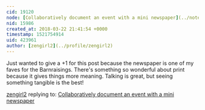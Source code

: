 ```yaml
---
cid: 19120
node: [Collaboratively document an event with a mini newspaper](../notes/warren/03-20-2018/collaboratively-document-an-event-with-a-mini-newspaper)
nid: 15986
created_at: 2018-03-22 21:41:54 +0000
timestamp: 1521754914
uid: 423961
author: [zengirl2](../profile/zengirl2)
---
```


Just wanted to give a +1 for this post because the newspaper is one of my faves for the Barnraisings. There's something so wonderful about print because it gives things more meaning. Talking is great, but seeing something tangible is the best!

[zengirl2](../profile/zengirl2) replying to: [Collaboratively document an event with a mini newspaper](../notes/warren/03-20-2018/collaboratively-document-an-event-with-a-mini-newspaper)

